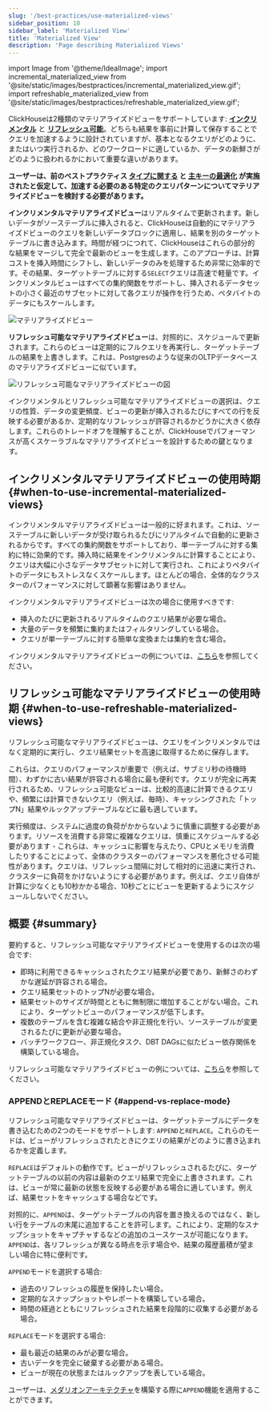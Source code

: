 ```yaml
---
slug: '/best-practices/use-materialized-views'
sidebar_position: 10
sidebar_label: 'Materialized View'
title: 'Materialized View'
description: 'Page describing Materialized Views'
---
```


import Image from '@theme/IdealImage';
import incremental_materialized_view from '@site/static/images/bestpractices/incremental_materialized_view.gif';
import refreshable_materialized_view from '@site/static/images/bestpractices/refreshable_materialized_view.gif';

ClickHouseは2種類のマテリアライズドビューをサポートしています: [**インクリメンタル**](/materialized-view/incremental-materialized-view) と [**リフレッシュ可能**](/materialized-view/refreshable-materialized-view)。どちらも結果を事前に計算して保存することでクエリを加速するように設計されていますが、基本となるクエリがどのように、またはいつ実行されるか、どのワークロードに適しているか、データの新鮮さがどのように扱われるかにおいて重要な違いがあります。

**ユーザーは、前のベストプラクティス [タイプに関する](/best-practices/select-data-types) と [主キーの最適化](/best-practices/choosing-a-primary-key) が実施されたと仮定して、加速する必要のある特定のクエリパターンについてマテリアライズドビューを検討する必要があります。** 

**インクリメンタルマテリアライズドビュー**はリアルタイムで更新されます。新しいデータがソーステーブルに挿入されると、ClickHouseは自動的にマテリアライズドビューのクエリを新しいデータブロックに適用し、結果を別のターゲットテーブルに書き込みます。時間が経つにつれて、ClickHouseはこれらの部分的な結果をマージして完全で最新のビューを生成します。このアプローチは、計算コストを挿入時間にシフトし、新しいデータのみを処理するため非常に効率的です。その結果、ターゲットテーブルに対する`SELECT`クエリは高速で軽量です。インクリメンタルビューはすべての集約関数をサポートし、挿入されるデータセットの小さく最近のサブセットに対して各クエリが操作を行うため、ペタバイトのデータにもスケールします。

<Image img={incremental_materialized_view} size="lg" alt="マテリアライズドビュー" />

**リフレッシュ可能なマテリアライズドビュー**は、対照的に、スケジュールで更新されます。これらのビューは定期的にフルクエリを再実行し、ターゲットテーブルの結果を上書きします。これは、Postgresのような従来のOLTPデータベースのマテリアライズドビューに似ています。

<Image img={refreshable_materialized_view} size="lg" alt="リフレッシュ可能なマテリアライズドビューの図" />

インクリメンタルとリフレッシュ可能なマテリアライズドビューの選択は、クエリの性質、データの変更頻度、ビューの更新が挿入されるたびにすべての行を反映する必要があるか、定期的なリフレッシュが許容されるかどうかに大きく依存します。これらのトレードオフを理解することが、ClickHouseでパフォーマンスが高くスケーラブルなマテリアライズドビューを設計するための鍵となります。

## インクリメンタルマテリアライズドビューの使用時期 {#when-to-use-incremental-materialized-views}

インクリメンタルマテリアライズドビューは一般的に好まれます。これは、ソーステーブルに新しいデータが受け取られるたびにリアルタイムで自動的に更新されるからです。すべての集約関数をサポートしており、単一テーブルに対する集約に特に効果的です。挿入時に結果をインクリメンタルに計算することにより、クエリは大幅に小さなデータサブセットに対して実行され、これによりペタバイトのデータにもストレスなくスケールします。ほとんどの場合、全体的なクラスターのパフォーマンスに対して顕著な影響はありません。

インクリメンタルマテリアライズドビューは次の場合に使用すべきです:

- 挿入のたびに更新されるリアルタイムのクエリ結果が必要な場合。
- 大量のデータを頻繁に集約またはフィルタリングしている場合。
- クエリが単一テーブルに対する簡単な変換または集約を含む場合。

インクリメンタルマテリアライズドビューの例については、[こちら](/materialized-view/incremental-materialized-view)を参照してください。

## リフレッシュ可能なマテリアライズドビューの使用時期 {#when-to-use-refreshable-materialized-views}

リフレッシュ可能なマテリアライズドビューは、クエリをインクリメンタルではなく定期的に実行し、クエリ結果セットを高速に取得するために保存します。

これらは、クエリのパフォーマンスが重要で（例えば、サブミリ秒の待機時間）、わずかに古い結果が許容される場合に最も便利です。クエリが完全に再実行されるため、リフレッシュ可能なビューは、比較的高速に計算できるクエリや、頻繁には計算できないクエリ（例えば、毎時）、キャッシングされた「トップN」結果やルックアップテーブルなどに最も適しています。

実行頻度は、システムに過度の負荷がかからないように慎重に調整する必要があります。リソースを消費する非常に複雑なクエリは、慎重にスケジュールする必要があります - これらは、キャッシュに影響を与えたり、CPUとメモリを消費したりすることによって、全体のクラスターのパフォーマンスを悪化させる可能性があります。クエリは、リフレッシュ間隔に対して相対的に迅速に実行され、クラスターに負荷をかけないようにする必要があります。例えば、クエリ自体が計算に少なくとも10秒かかる場合、10秒ごとにビューを更新するようにスケジュールしないでください。

## 概要 {#summary}

要約すると、リフレッシュ可能なマテリアライズドビューを使用するのは次の場合です:

- 即時に利用できるキャッシュされたクエリ結果が必要であり、新鮮さのわずかな遅延が許容される場合。
- クエリ結果セットのトップNが必要な場合。
- 結果セットのサイズが時間とともに無制限に増加することがない場合。これにより、ターゲットビューのパフォーマンスが低下します。
- 複数のテーブルを含む複雑な結合や非正規化を行い、ソーステーブルが変更されるたびに更新が必要な場合。
- バッチワークフロー、非正規化タスク、DBT DAGsに似たビュー依存関係を構築している場合。

リフレッシュ可能なマテリアライズドビューの例については、[こちら](/materialized-view/refreshable-materialized-view)を参照してください。

### APPENDとREPLACEモード {#append-vs-replace-mode}

リフレッシュ可能なマテリアライズドビューは、ターゲットテーブルにデータを書き込むための2つのモードをサポートします: `APPEND`と`REPLACE`。これらのモードは、ビューがリフレッシュされたときにクエリの結果がどのように書き込まれるかを定義します。

`REPLACE`はデフォルトの動作です。ビューがリフレッシュされるたびに、ターゲットテーブルの以前の内容は最新のクエリ結果で完全に上書きされます。これは、ビューが常に最新の状態を反映する必要がある場合に適しています。例えば、結果セットをキャッシュする場合などです。

対照的に、`APPEND`は、ターゲットテーブルの内容を置き換えるのではなく、新しい行をテーブルの末尾に追加することを許可します。これにより、定期的なスナップショットをキャプチャするなどの追加のユースケースが可能になります。`APPEND`は、各リフレッシュが異なる時点を示す場合や、結果の履歴蓄積が望ましい場合に特に便利です。

`APPEND`モードを選択する場合:

- 過去のリフレッシュの履歴を保持したい場合。
- 定期的なスナップショットやレポートを構築している場合。
- 時間の経過とともにリフレッシュされた結果を段階的に収集する必要がある場合。

`REPLACE`モードを選択する場合:

- 最も最近の結果のみが必要な場合。
- 古いデータを完全に破棄する必要がある場合。
- ビューが現在の状態またはルックアップを表している場合。

ユーザーは、[メダリオンアーキテクチャ](https://clickhouse.com/blog/building-a-medallion-architecture-for-bluesky-json-data-with-clickhouse)を構築する際に`APPEND`機能を適用することができます。
